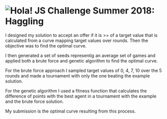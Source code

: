 # <img src=https://hola.org/img/logo.png alt="Hola!"> JS Challenge Summer 2018: Haggling

I designed my solution to accept an offer if it is >= of a target value that is calculated from a curve mapping target values over rounds. Then the objective was to find the optimal curve.

I then generated a set of seeds representig an average set of games and applied both a brute force and genetic algorithm to find the optimal curve.

For the brute force approach I sampled target values of 0, 4, 7, 10 over the 5 rounds and made a tournament with only the one beating the example solution.

For the genetic algorithm I used a fitness function that calculates the difference of points with the best agent in a tournament with the example and the brute force solution.

My submission is the optimal curve resulting from this process.